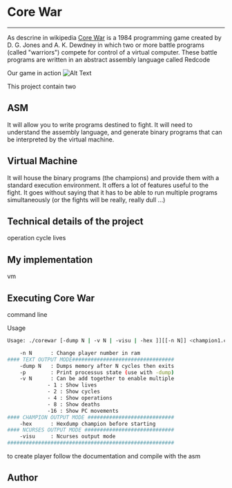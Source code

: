 # Core War

---

As descrine in wikipedia [Core War](https://en.wikipedia.org/wiki/Core_War) is a 1984 programming game created by D. G. Jones and A. K. Dewdney in which two or more battle programs (called "warriors") compete for control of a virtual computer. These battle programs are written in an abstract assembly language called Redcode

Our game in action
![Alt Text](https://github.com/rfibigr/core_war/divers/core_war_trim.gif)

This project contain two

## ASM

It will allow you to write programs destined to fight. It
will need to understand the assembly language, and generate binary programs
that can be interpreted by the virtual machine.


## Virtual Machine

It will house the binary programs (the champions)
and provide them with a standard execution environment. It offers a lot of
features useful to the fight. It goes without saying that it has to be able to
run multiple programs simultaneously (or the fights will be really, really dull
...)

## Technical details of the project

operation
cycle
lives

## My implementation

vm


## Executing Core War

command line

Usage
```bash
Usage: ./corewar [-dump N | -v N | -visu | -hex ]][[-n N]] <champion1.cor>] <...>

    -n N      : Change player number in ram
#### TEXT OUTPUT MODE#################################
    -dump N   : Dumps memory after N cycles then exits
    -p        : Print processus state (use with -dump)
    -v N      : Can be add together to enable multiple
          	 - 1 : Show lives
          	 - 2 : Show cycles
          	 - 4 : Show operations
          	 - 8 : Show deaths
          	 -16 : Show PC movements
#### CHAMPION OUTPUT MODE ############################
    -hex      : Hexdump champion before starting
#### NCURSES OUTPUT MODE #############################
    -visu     : Ncurses output mode
######################################################
```

to create player follow the documentation
and compile with the asm


## Author

